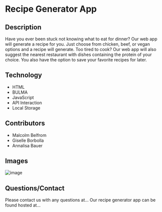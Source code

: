 # Recipe Generator App

## Description
Have you ever been stuck not knowing what to eat for dinner? Our web app will generate a recipe for you. Just choose from chicken, beef, or vegan options and a recipe will generate. Too tired to cook? Our web app will also suggest the nearest restaurant with dishes containing the protein of your choice. You also have the option to save your favorite recipes for later.

## Technology
- HTML
- BULMA
- JavaScript
- API Interaction 
- Local Storage

## Contributors
- Malcolm Belfrom
- Giselle Borbolla
- Annalisa Bauer

## Images
![image](https://user-images.githubusercontent.com/87721575/132913782-9d9b3185-3846-444c-8ef1-0ed828521688.png)

## Questions/Contact
Please contact us with any questions at...
Our recipe generator app can be found hosted at...

